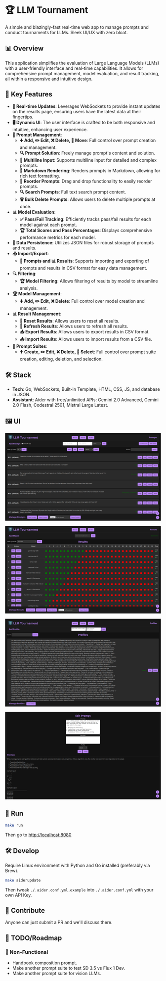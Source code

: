 # 🏆 LLM Tournament

A simple and blazingly-fast real-time web app to manage prompts and conduct tournaments for LLMs. Sleek UI/UX with zero bloat.

## 📊 Overview

This application simplifies the evaluation of Large Language Models (LLMs) with a user-friendly interface and real-time capabilities. It allows for comprehensive prompt management, model evaluation, and result tracking, all within a responsive and intuitive design.

## 🔑 Key Features

- **🔄 Real-time Updates**: Leverages WebSockets to provide instant updates on the results page, ensuring users have the latest data at their fingertips.
- **🖥️ Dynamic UI**: The user interface is crafted to be both responsive and intuitive, enhancing user experience.
- **📝 Prompt Management**:
  - **➕ Add, ✏️ Edit, ❌ Delete, 🔄 Move**: Full control over prompt creation and management.
  - **🔍 Prompt Solution**: Freely manage prompt's content and solution.
  - **📄 Multiline Input**: Supports multiline input for detailed and complex prompts.
  - **📝 Markdown Rendering**: Renders prompts in Markdown, allowing for rich text formatting.
  - **🔄 Reorder Prompts**: Drag and drop functionality to easily reorder prompts.
  - **🔍 Search Prompts**: Full text search prompt content.
  - **🗑️ Bulk Delete Prompts**: Allows users to delete multiple prompts at once.
- **📊 Model Evaluation**:
  - **✅ Pass/Fail Tracking**: Efficiently tracks pass/fail results for each model against each prompt.
  - **🏆 Total Scores and Pass Percentages**: Displays comprehensive performance metrics for each model.
- **💾 Data Persistence**: Utilizes JSON files for robust storage of prompts and results.
- **📥 Import/Export**:
  - **📝 Prompts and 📊 Results**: Supports importing and exporting of prompts and results in CSV format for easy data management.
- **🔍 Filtering**:
  - **🏆 Model Filtering**: Allows filtering of results by model to streamline analysis.
- **🏆 Model Management**:
  - **➕ Add, ✏️ Edit, ❌ Delete**: Full control over model creation and management.
- **📊 Result Management**:
  - **🔄 Reset Results**: Allows users to reset all results.
  - **🔄 Refresh Results**: Allows users to refresh all results.
  - **📥 Export Results**: Allows users to export results in CSV format.
  - **📥 Import Results**: Allows users to import results from a CSV file.
- **📝 Prompt Suites**:
  - **➕ Create, ✏️ Edit, ❌ Delete, 🔄 Select**: Full control over prompt suite creation, editing, deletion, and selection.

## 🛠️ Stack

- **Tech**: Go, WebSockets, Built-in Template, HTML, CSS, JS, and database in JSON.
- **Assistant**: Aider with free/unlimited APIs: Gemini 2.0 Advanced, Gemini 2.0 Flash, Codestral 2501, Mistral Large Latest.

## 🖼️ UI

![prompt-manager-page](./assets/ui-prompt-manager.png)

![result-page](./assets/ui-result-page.png)

![profile-page](./assets/ui-profile-manager.png)

![prompt-edit-page](./assets/ui-prompt-edit.png)

## 🏃 Run

```bash
make run
```

Then go to <http://localhost:8080>

## 🛠️ Develop

Require Linux environment with Python and Go installed (preferably via Brew).

```bash
make aiderupdate
```

Then tweak `./.aider.conf.yml.example` into `./.aider.conf.yml` with your own API Key.

## 🤝 Contribute

Anyone can just submit a PR and we'll discuss there.

## 📝 TODO/Roadmap

### 🔧 Non-Functional

- Handbook composition prompt.
- Make another prompt suite to test SD 3.5 vs Flux 1 Dev.
- Make another prompt suite for vision LLMs.
